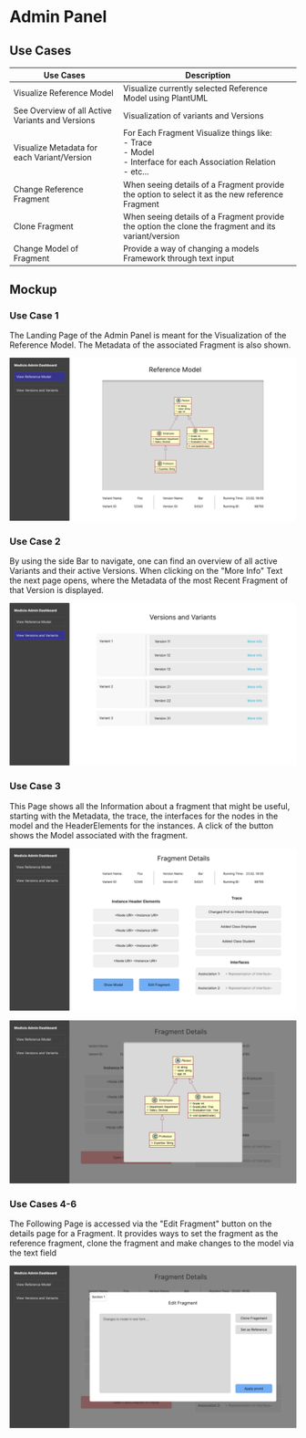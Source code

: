 # Admin Panel

## Use Cases

| Use Cases                                        | Description                                                                                                                          |
|--------------------------------------------------|--------------------------------------------------------------------------------------------------------------------------------------|
| Visualize Reference Model                        | Visualize currently selected Reference Model using PlantUML                                                                          |
| See Overview of all Active Variants and Versions | Visualization of variants and Versions                                                                                               |
| Visualize Metadata for each Variant/Version      | For Each Fragment Visualize things like:  <br/> - Trace <br/> - Model <br/> - Interface for each Association Relation <br/> - etc... |
| Change Reference Fragment                        | When seeing details of a Fragment provide the option to select it as the new reference Fragment                                      |
| Clone Fragment                                   | When seeing details of a Fragment provide the option the clone the fragment and its variant/version                                  |
| Change Model of Fragment                         | Provide a way of changing a models Framework through text input                                                                      |

## Mockup

### Use Case 1

The Landing Page of the Admin Panel is meant for the Visualization of the Reference Model. 
The Metadata of the associated Fragment is also shown.

![](img/ReferenceModel.png)

### Use Case 2

By using the side Bar to navigate, one can find an overview of all active Variants and their active Versions.
When clicking on the "More Info" Text the next page opens, where the Metadata of the most Recent Fragment of that Version is displayed.

![](img/VersionsAndVariants.png)

### Use Case 3

This Page shows all the Information about a fragment that might be useful, starting with the Metadata, the trace, the 
interfaces for the nodes in the model and the HeaderElements for the instances.
A click of the button shows the Model associated with the fragment.

![](img/FragmentDetails.png)

![](img/Popup.png)

### Use Cases 4-6

The Following Page is accessed via the "Edit Fragment" button on the details page for a Fragment. It provides ways to 
set the fragment as the reference fragment, clone the fragment and make changes to the model via the text field

![](img/EditFragment.png)